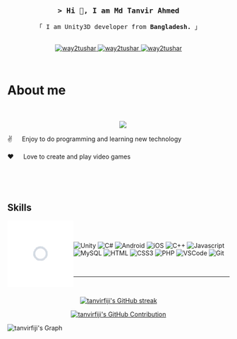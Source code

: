 <!-- Intro  -->
<h3 align="center">
        <samp>&gt; Hi 👋, I am
                <b><a target="_blank"">Md Tanvir Ahmed</a></b>
        </samp>
</h3>


<p align="center"> 
  <samp>
    「 I am Unity3D developer from <b>Bangladesh.</b> 」
    <br>
    <br>
  </samp>
</p>


<p align="center">
 <a href="https://linkedin.com/in/md-tanvir-ahmed-1a39a21a3/" target="_blank">
  <img src="https://img.shields.io/badge/LinkedIn-0077B5?style=for-the-badge&logo=linkedin&logoColor=white" alt="way2tushar"/>
 </a>
 <a href="https://tanvirfiji.itch.io/" target="_blank">
  <img src="https://img.shields.io/static/v1?style=for-the-badge&message=Itch.io&color=FA5C5C&logo=Itch.io&logoColor=FFFFFF&label=" alt="way2tushar" />
 <a href="[https://facebook.com/way2tushar](https://www.facebook.com/tanvirfiji)" target="_blank">
  <img src="https://img.shields.io/badge/Facebook-20BEFF?&style=for-the-badge&logo=facebook&logoColor=white" alt="way2tushar"  />
  </a> 
</p>
<br />

<!-- About Section -->
 # About me 
<p>
<br/><br/>        
<img align="right" width="250" src="https://user-images.githubusercontent.com/74038190/212748842-9fcbad5b-6173-4175-8a61-521f3dbb7514.gif" width="250">
<br/>       
 
 ✌️ &emsp; Enjoy to do programming and learning new technology<br/><br/>
 ❤️ &emsp; Love to create and play video games<br/><br/>

</p>

<br/>
<br/>



## Skills

<img align="left" width="150" src="/unity.gif" alt="tanvirfiji" />
<br>
<br>

![Unity](https://img.shields.io/badge/unity-%23000000.svg?style=for-the-badge&logo=unity&logoColor=white)
![C#](https://img.shields.io/badge/c%23-%23239120.svg?style=for-the-badge&logo=c-sharp&logoColor=white)
![Android](https://img.shields.io/badge/Android-3DDC84?style=for-the-badge&logo=android&logoColor=white)
![iOS](https://img.shields.io/badge/iOS-000000?style=for-the-badge&logo=ios&logoColor=white)
![C++](https://img.shields.io/badge/c++-%2300599C.svg?style=for-the-badge&logo=c%2B%2B&logoColor=white)
![Javascript](https://img.shields.io/badge/Javascript-F0DB4F?style=for-the-badge&labelColor=black&logo=javascript&logoColor=F0DB4F)
![MySQL](https://img.shields.io/badge/mysql-%2300f.svg?style=for-the-badge&logo=mysql&logoColor=white)
![HTML](https://img.shields.io/badge/HTML5-E34F26?style=for-the-badge&logo=html5&logoColor=white)
![CSS3](https://img.shields.io/badge/CSS3-1572B6?style=for-the-badge&logo=css3&logoColor=white)
![PHP](https://img.shields.io/badge/php-%23777BB4.svg?style=for-the-badge&logo=php&logoColor=white)
![VSCode](https://img.shields.io/badge/Visual_Studio-0078d7?style=for-the-badge&logo=visual%20studio&logoColor=white)
![Git](https://img.shields.io/badge/Git-F05032?style=for-the-badge&logo=git&logoColor=white)



<br/>
<hr/>
<br/>

<p align="center">
  <a href="https://github.com/tanvirfiji">
    <img src="https://github-readme-streak-stats.herokuapp.com/?user=tanvirfiji&theme=radical&border=7F3FBF&background=0D1117" alt="tanvirfiji's GitHub streak"/>
  </a>
</p>

<p align="center">
  <a href="https://github.com/tanvirfiji">
    <img src="https://github-profile-summary-cards.vercel.app/api/cards/profile-details?username=tanvirfiji&theme=radical" alt="tanvirfiji's GitHub Contribution"/>
  </a>
</p>




![tanvirfiji's Graph](https://github-readme-activity-graph.vercel.app/graph?username=tanvirfiji&custom_title=tanvirfiji's%20GitHub%20Activity%20Graph&bg_color=0D1117&color=7F3FBF&line=7F3FBF&point=7F3FBF&area_color=FFFFFF&title_color=FFFFFF&area=true)

